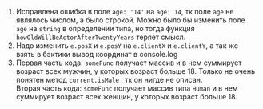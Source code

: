 1. Исправлена ошибка в поле `age: '14'` на `age: 14`, тк поле `age` не являлось числом, а было строкой. Можно было бы изменить поле `age` на `string` в определении типа, но тогда функция `howOldWillBeActorAfterTwentyYears` теряет смысл.
2. Надо изменить `e.posX` и `e.posY` на `e.clientX` и `e.clientY`, а так же взять в бэктики вывод координат в console.log
3. Первая часть кода: `someFunc` получает массив и в нем суммирует возраст всех мужчин, у которых возраст больше 18. Только не очень понятен метод `current.isMale` , тк он нигде не описан. <br>
Вторая часть кода: `someFunc` получает массив типа `Human` и в нем суммирует возраст всех женщин, у которых возраст больше 18. 